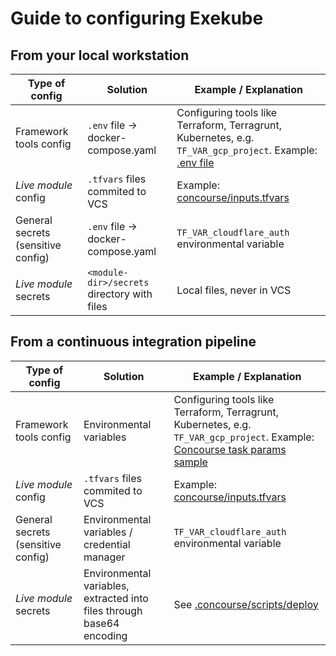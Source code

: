 # Guide to configuring Exekube

## From your local workstation

| Type of config | Solution | Example / Explanation |
| --- | --- | --- |
| Framework tools config | `.env` file → docker-compose.yaml | Configuring tools like Terraform, Terragrunt, Kubernetes, e.g. `TF_VAR_gcp_project`. Example: [.env file](https://github.com/ilyasotkov/exekube/blob/develop/.env.example) |
| *Live module* config | `.tfvars` files commited to VCS | Example: [concourse/inputs.tfvars](https://github.com/ilyasotkov/exekube/blob/develop/live/prod/kube/ci/concourse/inputs.tfvars) |
| General secrets (sensitive config) | `.env` file → docker-compose.yaml | `TF_VAR_cloudflare_auth` environmental variable |
| *Live module* secrets | `<module-dir>/secrets` directory with files | Local files, never in VCS |

## From a continuous integration pipeline

| Type of config | Solution | Example / Explanation |
| --- | --- | --- |
| Framework tools config | Environmental variables | Configuring tools like Terraform, Terragrunt, Kubernetes, e.g. `TF_VAR_gcp_project`. Example: [Concourse task params sample](https://github.com/ilyasotkov/exekube/blob/develop/.concourse/secrets/apps-secrets.yml.sample) |
| *Live module* config | `.tfvars` files commited to VCS | Example: [concourse/inputs.tfvars](https://github.com/ilyasotkov/exekube/blob/develop/live/prod/kube/ci/concourse/inputs.tfvars) |
| General secrets (sensitive config) | Environmental variables / credential manager | `TF_VAR_cloudflare_auth` environmental variable |
| *Live module* secrets | Environmental variables, extracted into files through base64 encoding | See [.concourse/scripts/deploy](https://github.com/ilyasotkov/exekube/blob/develop/.concourse/scripts/deploy) |
